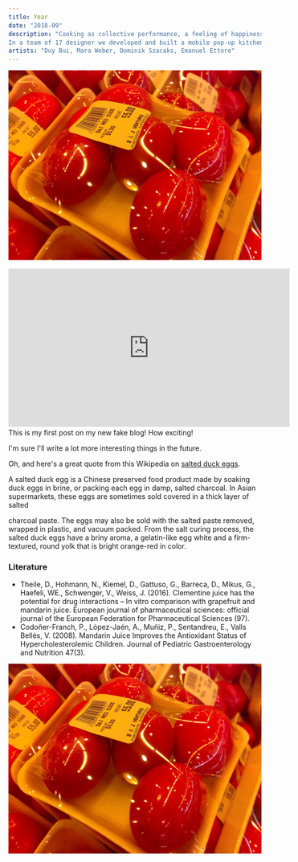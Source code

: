 ```yaml
---
title: Year
date: "2018-09"
description: "Cooking as collective performance, a feeling of happiness and a feeling of home.
In a team of 17 designer we developed and built a mobile pop-up kitchen that could be moved and used where it is needed."
artists: "Duy Bui, Mara Weber, Dominik Szacaks, Emanuel Ettore"
---
```

<div class="mediumWidth">

![Chinese Salty Egg](./egg.jpg)

</div>
<div class="fullWidth">

<iframe width="560" height="315" src="https://www.youtube.com/embed/y7yRDOLCy4Y" frameborder="0" allow="accelerometer; autoplay; encrypted-media; gyroscope; picture-in-picture" allowfullscreen></iframe>

</div>
This is my first post on my new fake blog! How exciting!

I'm sure I'll write a lot more interesting things in the future.

Oh, and here's a great quote from this Wikipedia on
[salted duck eggs](https://en.wikipedia.org/wiki/Salted_duck_egg).

 A salted duck egg is a Chinese preserved food product made by soaking duck
 eggs in brine, or packing each egg in damp, salted charcoal. In Asian
 supermarkets, these eggs are sometimes sold covered in a thick layer of salted



 charcoal paste. The eggs may also be sold with the salted paste removed,
 wrapped in plastic, and vacuum packed. From the salt curing process, the
 salted duck eggs have a briny aroma, a gelatin-like egg white and a
 firm-textured, round yolk that is bright orange-red in color.
 

### Literature
- Theile, D., Hohmann, N., Kiemel, D., Gattuso, G., Barreca, D., Mikus, G., Haefeli, WE., Schwenger, V., Weiss, J. (2016). Clementine juice has the potential for drug interactions – In vitro comparison with grapefruit and mandarin juice. European journal of pharmaceutical sciences: official journal of the European Federation for Pharmaceutical Sciences (97).
- Codoñer-Franch, P., López-Jaén, A., Muñiz, P., Sentandreu, E., Valls Bellés, V. (2008). Mandarin Juice Improves the Antioxidant Status of Hypercholesterolemic Children. Journal of Pediatric Gastroenterology and Nutrition 47(3).

![Chinese Salty Egg](./egg.jpg)
